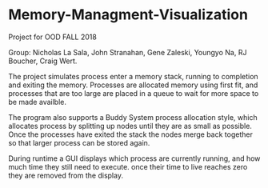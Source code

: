 # Memory-Managment-Visualization
Project for OOD FALL 2018

Group: Nicholas La Sala, John Stranahan, Gene Zaleski, Youngyo Na, RJ Boucher, Craig Wert.

The project simulates process enter a memory stack, running to completion and exiting the memory.
Processes are allocated memory using first fit, and processes that are too large are placed in a queue to wait for more space to be made availble.

The program also supports a Buddy System process allocation style, which allocates process by splitting up nodes until they are as small as possible. Once the processes have exited the stack the nodes merge back together so that larger process can be stored again.

During runtime a GUI displays which process are currently running, and how much time they still need to execute. once their time to live reaches zero they are removed from the display.


